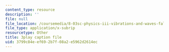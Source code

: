 ```yaml
---
content_type: resource
description: ''
file: null
file_location: /coursemedia/8-03sc-physics-iii-vibrations-and-waves-fall-2016/3799c84eef692b7f08a2e5962d2614ec_FCFpaKcpuXQ.srt
file_type: application/x-subrip
resourcetype: Other
title: 3play caption file
uid: 3799c84e-ef69-2b7f-08a2-e5962d2614ec
---
```

